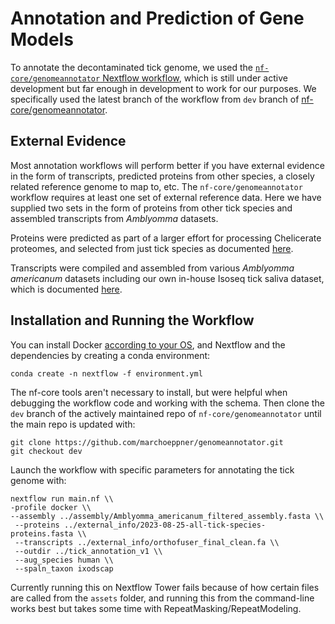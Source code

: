 # Annotation and Prediction of Gene Models
To annotate the decontaminated tick genome, we used the [`nf-core/genomeannotator` Nextflow workflow](https://nf-co.re/genomeannotator/dev/), which is still under active development but far enough in development to work for our purposes. We specifically used the latest branch of the workflow from `dev` branch of [nf-core/genomeannotator](https://github.com/marchoeppner/genomeannotator).

## External Evidence
Most annotation workflows will perform better if you have external evidence in the form of transcripts, predicted proteins from other species, a closely related reference genome to map to, etc. The `nf-core/genomeannotator` workflow requires at least one set of external reference data. Here we have supplied two sets in the form of proteins from other tick species and assembled transcripts from _Amblyomma_ datasets.

Proteins were predicted as part of a larger effort for processing Chelicerate proteomes, and selected from just tick species as documented [here](https://github.com/Arcadia-Science/2023-chelicerate-analysis).

Transcripts were compiled and assembled from various _Amblyomma americanum_ datasets including our own in-house Isoseq tick saliva dataset, which is documented [here](https://github.com/Arcadia-Science/2023-amblyomma-americanum-txome-assembly).

## Installation and Running the Workflow
You can install Docker [according to your OS](https://docs.docker.com/engine/install/), and Nextflow and the dependencies by creating a conda environment:
```
conda create -n nextflow -f environment.yml
```

The nf-core tools aren't necessary to install, but were helpful when debugging the workflow code and working with the schema. Then clone the `dev` branch of the actively maintained repo of `nf-core/genomeannotator` until the main repo is updated with:
```
git clone https://github.com/marchoeppner/genomeannotator.git
git checkout dev
```

Launch the workflow with specific parameters for annotating the tick genome with:
```
nextflow run main.nf \\
-profile docker \\
--assembly ../assembly/Amblyomma_americanum_filtered_assembly.fasta \\
 --proteins ../external_info/2023-08-25-all-tick-species-proteins.fasta \\
 --transcripts ../external_info/orthofuser_final_clean.fa \\
 --outdir ../tick_annotation_v1 \\
 --aug_species human \\
 --spaln_taxon ixodscap
```

Currently running this on Nextflow Tower fails because of how certain files are called from the `assets` folder, and running this from the command-line works best but takes some time with RepeatMasking/RepeatModeling.
